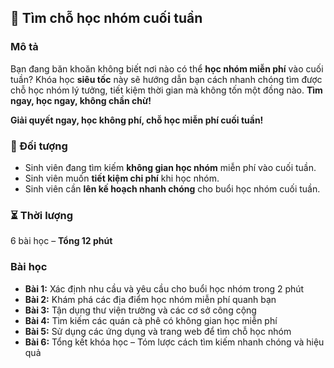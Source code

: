 ## 📌 Tìm chỗ học nhóm cuối tuần  

### Mô tả  
Bạn đang băn khoăn không biết nơi nào có thể **học nhóm miễn phí** vào cuối tuần? Khóa học **siêu tốc** này sẽ hướng dẫn bạn cách nhanh chóng tìm được chỗ học nhóm lý tưởng, tiết kiệm thời gian mà không tốn một đồng nào. **Tìm ngay, học ngay, không chần chừ!**

**Giải quyết ngay, học không phí, chỗ học miễn phí cuối tuần!**

### 🎯 Đối tượng  
- Sinh viên đang tìm kiếm **không gian học nhóm** miễn phí vào cuối tuần.  
- Sinh viên muốn **tiết kiệm chi phí** khi học nhóm.  
- Sinh viên cần **lên kế hoạch nhanh chóng** cho buổi học nhóm cuối tuần.  

### ⏳ Thời lượng  
6 bài học – **Tổng 12 phút**  

### Bài học  
- **Bài 1:** Xác định nhu cầu và yêu cầu cho buổi học nhóm trong 2 phút  
- **Bài 2:** Khám phá các địa điểm học nhóm miễn phí quanh bạn  
- **Bài 3:** Tận dụng thư viện trường và các cơ sở công cộng  
- **Bài 4:** Tìm kiếm các quán cà phê có không gian học miễn phí  
- **Bài 5:** Sử dụng các ứng dụng và trang web để tìm chỗ học nhóm  
- **Bài 6:** Tổng kết khóa học – Tóm lược cách tìm kiếm nhanh chóng và hiệu quả